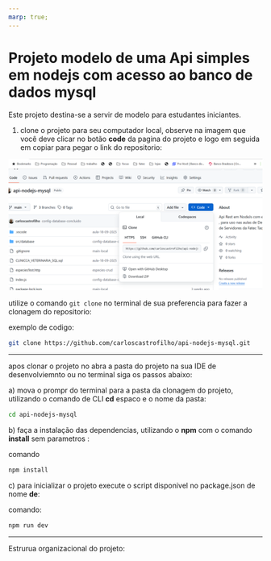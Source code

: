 ```yaml
---
marp: true;
---
```


# Projeto modelo de uma Api simples em nodejs com acesso ao banco de dados mysql


Este projeto destina-se a  servir de modelo para estudantes iniciantes.


1. clone o projeto para seu computador local, observe na imagem que você deve clicar no botão **code** da pagina do projeto e logo em seguida em copiar para pegar o link do repositorio:

![alt text](image.png)

utilize o comando `git clone` no terminal de sua preferencia para fazer a clonagem do repositorio:


exemplo de codigo:
``` bash
git clone https://github.com/carloscastrofilho/api-nodejs-mysql.git
```

---

apos clonar o projeto no abra a pasta do projeto na sua IDE de desenvolviemnto ou no terminal
siga os passos abaixo:

a) mova o prompr do terminal para a pasta da clonagem do projeto, utilizando o comando de CLI **cd** espaco e o nome da pasta:

```bash
cd api-nodejs-mysql
```

b) faça a instalação das dependencias, utilizando o **npm** com o comando **install** sem parametros :

comando
```bash
npm install
```
c) para inicializar o projeto execute o script disponivel no package.json de nome **de**:

comando:
```bash
npm run dev
```

---
Estrurua organizacional do projeto:
